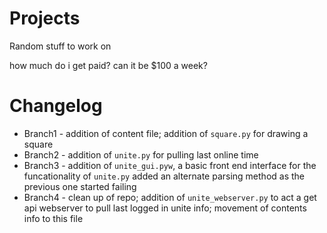 # Projects
Random stuff to work on 

how much do i get paid?
can it be $100 a week?

# Changelog
+ Branch1 - addition of content file; addition of `square.py` for drawing a square
+ Branch2 - addition of `unite.py` for pulling last online time
+ Branch3 - addition of `unite_gui.pyw`, a basic front end interface for the funcationality of `unite.py`
			added an alternate parsing method as the previous one started failing
+ Branch4 - clean up of repo; addition of `unite_webserver.py` to act a get api webserver to pull
			last logged in unite info; movement of contents info to this file